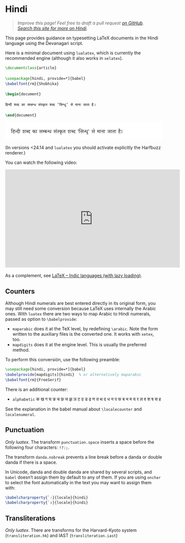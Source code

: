 # Hindi

<blockquote>
  <p><em>Improve this page! Feel free to draft a pull request <a href="https://github.com/latex3/babel/tree/docs/docs">on GitHub</a>.<br>
  <a
  href="https://www.google.com/search?q=site%3Alatex3.github.io%2Fbabel+Hindi">Search this site for more on Hindi</a>.</em></p>
</blockquote>

This page provides guidance on typesetting LaTeX documents in the Hindi
language using the Devanagari script.

Here is a minimal document using `lualatex`, which is currently the
recommended engine (although it also works in `xelatex`).

```tex
\documentclass{article}

\usepackage[hindi, provide=*]{babel}
\babelfont{rm}{Shobhika}

\begin{document}

हिन्दी शब्द का सम्बन्ध संस्कृत शब्द ‘सिन्धु’ से माना जाता है।

\end{document}
```
![](../media/hindi-sample-luatex.png)

(In versions <24.14 and `lualatex` you should activate explicitly the Harfbuzz
renderer.)

You can watch the following video:

<iframe width="560" height="315" src="https://www.youtube.com/embed/fKHEBjav7C4?si=3xDP3Xapzc7RyCV3" title="YouTube video player" frameborder="0" allow="accelerometer; autoplay; clipboard-write; encrypted-media; gyroscope; picture-in-picture; web-share" referrerpolicy="strict-origin-when-cross-origin" allowfullscreen></iframe>

As a complement, see [LaTeX – Indic languages (with lazy
loading)](https://www.youtube.com/watch?v=ykvTy2rm1og).

## Counters

Although Hindi numerals are best entered directly in its original
form, you may still need some conversion because LaTeX uses internally
the Arabic ones. With `luatex` there are two ways to map Arabic to
Hindi numerals, passed as option to `\babelprovide`:
* `maparabic` does it at the TeX level, by redefining `\arabic`. Note
  the form written to the auxiliary files is the converted one. It works
  with `xetex`, too.
* `mapdigits` does it at the engine level. This is usually the preferred
  method.
  
To perform this conversión, use the following preamble:
```tex
\usepackage[hindi, provide=*]{babel}
\babelprovide[mapdigits]{hindi}  % or alternatively maparabic
\babelfont{rm}{FreeSerif}
```

There is an additional counter:
* `alphabetic` क ख ग घ ङ च छ ज झ ञ ट ठ ड ढ ण त थ द ध न प फ ब भ म य र ल व श ष स ह

See the explanation in the babel manual about `\localecounter` and
`localenumeral`.

## Punctuation

_Only luatex_. The transform `punctuation.space` inserts a space before
the following four characters: `!?:;`.

The transform `danda.nobreak` prevents a line break before a danda or
double danda if there is a space.

In Unicode, danda and double danda are shared by several scripts, and
`babel` doesn’t assign them by default to any of them. If you are using
`onchar` to select the font automatically in the text you may want to
assign them with:
```tex
\babelcharproperty{`।}{locale}{hindi}
\babelcharproperty{`॥}{locale}{hindi}
```

## Transliterations

_Only luatex_. There are transforms for the Harvard-Kyoto
system (`transliteration.hk`) and IAST (`transliteration.iast`)

